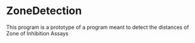 # ZoneDetection
This program is a prototype of a program meant to detect the distances of Zone of Inhibition Assays
